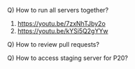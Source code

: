 Q) How to run all servers together?

1. https://youtu.be/7zxNhTJby2o
2. https://youtu.be/kYSi5Q2gYYw

Q) How to review pull requests?

Q) How to access staging server for P20?
